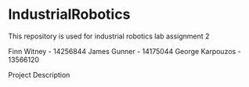 # IndustrialRobotics
This repository is used for industrial robotics lab assignment 2

Finn Witney - 14256844
James Gunner - 14175044
George Karpouzos - 13566120

Project Description
